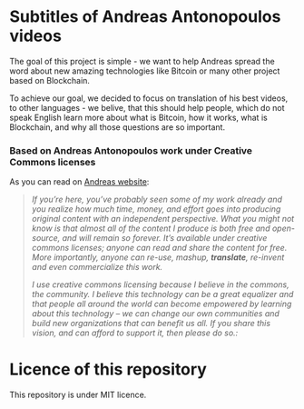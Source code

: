 # Subtitles of Andreas Antonopoulos videos

The goal of this project is simple - we want to help Andreas spread the word about new amazing technologies like Bitcoin or many other project based on Blockchain.

To achieve our goal, we decided to focus on translation of his best videos, to other languages - we belive, that this should help people, which do not speak English learn more about what is Bitcoin, how it works, what is Blockchain, and why all those questions are so important.

### Based on Andreas Antonopoulos work under Creative Commons licenses

As you can read on [Andreas website](https://antonopoulos.com/donate/):

> _If you’re here, you’ve probably seen some of my work already and you realize how much time, money, and effort goes into producing original content with an independent perspective. What you might not know is that almost all of the content I produce is both free and open-source, and will remain so forever. It’s available under creative commons licenses; anyone can read and share the content for free. More importantly, anyone can re-use, mashup, **translate**, re-invent and even commercialize this work._
> 
> _I use creative commons licensing because I believe in the commons, the community. I believe this technology can be a great equalizer and that people all around the world can become empowered by learning about this technology – we can change our own communities and build new organizations that can benefit us all. If you share this vision, and can afford to support it, then please do so.:_

# Licence of this repository

This repository is under MIT licence.

